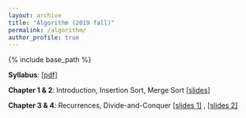 ```yaml
---
layout: archive
title: "Algorithm (2019 fall)"
permalink: /algorithm/
author_profile: true
---
```


{% include base_path %}
<br>

<b>Syllabus</b>: [[pdf]](http://mllab-skku.github.io/files/algorithm_syllabus.pdf)

<b>Chapter 1 & 2</b>: Introduction, Insertion Sort, Merge Sort [[slides]](http://mllab-skku.github.io/files/algorithm_chap1&2-start-simpleAlg.pdf)

<b>Chapter 3 & 4</b>: Recurrences, Divide-and-Conquer [[slides 1]](http://mllab-skku.github.io/files/algorithm_chap3&4-growth-recurrence.pdf) , [[slides 2]](http://mllab-skku.github.io/files/algorithm_chap4apdx-divide&conquer.pdf)
